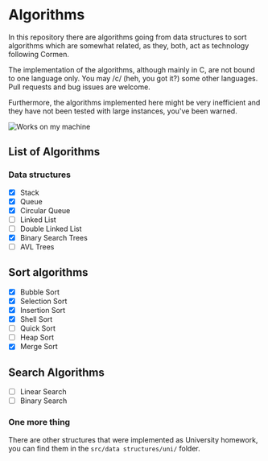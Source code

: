 # Algorithms

In this repository there are algorithms going from data structures to sort
algorithms which are somewhat related, as they, both, act as technology
following Cormen.

The implementation of the algorithms, although mainly in C, are not bound to
one language only. You may /c/ (heh, you got it?) some other languages. Pull
requests and bug issues are welcome.

Furthermore, the algorithms implemented here might be very inefficient and
they have not been tested with large instances, you've been warned.

![Works on my machine](https://cdn.rawgit.com/nikku/works-on-my-machine/v0.2.0/badge.svg)

## List of Algorithms

### Data structures

- [x] Stack
- [x] Queue
- [x] Circular Queue
- [ ] Linked List
- [ ] Double Linked List
- [x] Binary Search Trees
- [ ] AVL Trees

## Sort algorithms

- [x] Bubble Sort
- [x] Selection Sort
- [x] Insertion Sort
- [x] Shell Sort
- [ ] Quick Sort
- [ ] Heap Sort
- [x] Merge Sort

## Search Algorithms

- [ ] Linear Search
- [ ] Binary Search

###  One more thing

There are other structures that were implemented as University
homework, you can find them in the `src/data structures/uni/` folder.
